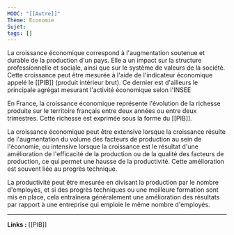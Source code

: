 ```yaml
---
MOOC: "[[Autre]]"
Thème: Economie
Sujet:
tags: []
---
```


La croissance économique correspond à l'augmentation soutenue et durable de la production d'un pays. Elle a un impact sur la structure professionnelle et sociale, ainsi que sur le système de valeurs de la société. Cette croissance peut être mesurée à l'aide de l'indicateur économique appelé le [[PIB]] (produit intérieur brut). Ce dernier est d'ailleurs le principale agrégat mesurant l'activité économique selon l'INSEE

En France, la croissance économique représente l'évolution de la richesse produite sur le territoire français entre deux années ou entre deux trimestres. Cette richesse est exprimée sous la forme du [[PIB]].

La croissance économique peut être extensive lorsque la croissance résulte de l'augmentation du volume des facteurs de production au sein de l'économie, ou intensive lorsque la croissance est le résultat d'une amélioration de l'efficacité de la production ou de la qualité des facteurs de production, ce qui permet une hausse de la productivité. Cette amélioration est souvent liée au progrès technique.

La productivité peut être mesurée en divisant la production par le nombre d'employés, et si des progrès techniques ou une meilleure formation sont mis en place, cela entraînera généralement une amélioration des résultats par rapport à une entreprise qui emploie le même nombre d'employés.

---

**Links :**
[[PIB]]

